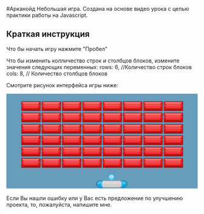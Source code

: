 #Арканойд
Небольшая игра. Создана на основе видео урока с целью практики работы на Javascript.

## Краткая инструкция
Что бы начать игру нажмите "Пробел"

Что бы изменить колличество строк и столбцов блоков, измените значения следующих переменных:
	rows: 6,  //Количество строк блоков
	cols: 8, // Количество столбцов блоков

Смотрите рисунок интерфейса игры ниже:

![Image alt](https://github.com/DenisShilyaev/Arkanoid/raw/master/for_README/Interface.png)

Если Вы нашли ошибку или у Вас есть предложение по улучшению проекта, то, пожалуйста, напишите мне.